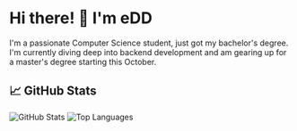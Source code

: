 # Hi there! 👋 I'm eDD

I'm a passionate Computer Science student, just got my bachelor's degree. I'm currently diving deep into backend development and am gearing up for a master's degree starting this October.
## 📈 GitHub Stats

![GitHub Stats](https://github-readme-stats.vercel.app/api?username=eDyrr&show_icons=true&theme=radical)
![Top Languages](https://github-readme-stats.vercel.app/api/top-langs/?username=eDyrr&layout=compact&theme=radical)
